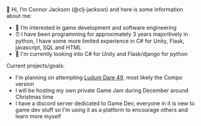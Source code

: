 👋 Hi, I’m Connor Jackson (@clj-jackson) and here is some information about me:

- 👀 I’m interested in game development and software engineering
- ⏰ I have been programming for approximately 3 years majoritively in python, I have some more limited experience in C# for Unity, Flask, javascript, SQL and HTML
- 🚁 I'm currently looking into C# for Unity and Flask/django for python

Current projects/goals:

- I'm planning on attempting [Ludum Dare 49](https://ldjam.com/), most likely the Compo version
- I will be hosting my own private Game Jam during December around Christmas time
- I have a discord server dedicated to Game Dev, everyone in it is new to game dev stuff so I'm using it as a platform to encourage others and learn more myself

